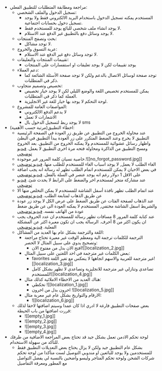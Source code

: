 - مراجعة ومطابقة المتطلبات للتطبيق الفعلي:
	- تسجيل الدخول والملف الشخصي:
		- المستخدم يمكنه تسجيل الدخول باستخدام البريد الالكتروني فقط ولا يوجد تسجيل دخول بحسابات اجتماعية.
		- لا يوجد انشاء ملف شخصي للبائع يوجد للمستخدم فقط.
		- لا يوجد وسائل دفع بالتطبيق غير الدفع عند الاستلام.
	- بحث وتصفح المنتجات:
		- لا توجد مشاكل.
	- عربة التسوق والخروج:
		- لا توجد وسائل دفع غير الدفع عند الاستلام.
	- تقييمات المنتجات والتعليقات:
		- يوجد تقييمات لكن لا يوجد تعليقات او استفسارات على المنتجات
	- دعم العملاء:
		- توجد صفحة لوسائل الاتصال بالدعم ولكن لا توجد صفحة الأسئلة الشائعة كما ذكر في المتطلبات.
	- تخصيص وتصميم متجاوب:
		- يمكن للمستخدم تخصيص اللغة والوضع الليلي لكن لا يوجد خيار تخصيص العملة كما ذكر في المتطلبات.
		- لوحة التحكم لا يوجد بها خيار للغة غير الانجليزية.
	- المواصفات العامة للمشروع:
		- لا يدعم الدفع الالكتروني
		- الاشعارات لا تعمل
		- لا يوجد ربط لتسجيل الدخول بال sms
- اخطاء التطبيق(مرتبة حسب الأهمية):
	- عند محاولة الخروج من التطبيق عن طريق زر العودة في الصفحة الرئيسية التطبيق لا يخرج وعند الضغط المتكرر على زر العودة يبدأ التطبيق في البطئ واظهار رسائل عشوائية للمستخدم ولا يمكنه الخروج من التطبيق. بعد الخروج ومسح التطبيق من الذاكرة ومحاولة فتحه مرة اخرى التطبيق لا يعمل. [فيديو توضيحي](https://drive.google.com/file/d/1j-qr27B2NvBOtsSqw1jPs_wC1FAG6Ys0/view?usp=sharing)
	- خاصية نسيان كلمة المرور غير موجودة.![[no_forgot_password.jpg]]
	- الغاء الطلب لا يعمل, لا يوجد اسباب الغاء للمستخدم للطلب منها. [فيديو توضيحي](https://drive.google.com/file/d/19ofB5H7VQi13EHhV-0rjqa8i0iXbF3nV/view?usp=sharing)
	- في بعض الاحيان لا يمكن للمستخدم اتمام الطلب تظهر له رسالة انه يجب اضافة على الاقل 1 دولار رغم انه يوجد عنصر في السلة بالفعل. [فيديو توضيحي](https://drive.google.com/file/d/1WHQ0R10qk3p4uXcUOPcojhp1Wr0CuYTS/view?usp=sharing)
	- عند مشاركة متجر لمستخدم اخر والضغط على الرابط لا يحدث شئ. [فيديو توضيحي](https://drive.google.com/file/d/1IswrYlGt0WV126ieM1hBydnzO_a-EU--/view?usp=sharing)
	- عند اتمام الطلب تظهر نافذة أسفل الشاشة للمستخدم لا يمكن التخلص منها الا عن طريق الذهاب لمتابعة الطلب. [فيديو توضيحي](https://drive.google.com/file/d/1mTA-TrQHiE22lTE5L6nTFJGJXjdY76gQ/view?usp=sharing)
	- عند الذهاب لصفحة الفئات عن طريق الضغط على عرض الكل لا يوجد زر عودة والشريط اسفل الشاشة مختفي, المستخدم لا يمكنه العودة الى عن طريق ضغط عودة من الهاتف نفسه. [فيديو توضيحي](https://drive.google.com/file/d/1hVcWbWcR_BuVkN5s8i5ba16EGfGpqb-O/view?usp=sharing)
	- عند كتابة كلمة المرور 8 مسافات تظهر رسالة للمستخدم ان عدد الحروف يجب ان يكون اكثر من 8 أحرف. الرسالة يجب ان تكون معبرة اكثر عن المشكلة الفعلية. [فيديو توضيحي](https://drive.google.com/file/d/1HtVJJfpnOta3-crrKlSdyv7zkYzb_Q_c/view?usp=sharing)
	- اللغة والترجمة بشكل عام بها العديد من المشاكل:
		- الترجمة للكلمات ترجمة الية ومعظم الوقت غير معبرة تحتاج مراجعة وتصحيح يدوي على سبيل المثال لا الحصر:
			- افتح الان بدل من مفتوح الان![[localization_2.jpg]]
		- بعض الكلمات غير مترجمة في احد اللغتين على سبيل المثال:
			- favorites  غير مترجمة للعربية والاسهم اتجاهها لا ينعكس مع تغير اللغة![[localization_3.jpg]]
			- تصاعدي وتنازلي غير مترجمة للانجليزية وتصاعدي لا تظهر بشكل كامل للمستخدم![[localization_4.jpg]]
		- هناك العديد من الاخطاء الاملائية كذلك مثال:
			-  تخكطي ![[localization_1.jpg]]
			- احرون بدل من اخرون ![[localization_5.jpg]]
		- الارقام والتواريخ بشكل عام غير معربة مثال:
			- ![[localization_6.jpg]]
	- بعض صفحات التطبيق فارغة لا ادري اذا كان عمدا وسيتم اضافتها لاحقا لذلك قررت اضافتها من باب الحيطة:
		- ![[empty_1.jpg]]
		- ![[empty_2.jpg]]
		- ![[empty_3.jpg]]
		- ![[empty_4.jpg]]
- لوحة تحكم الادمن تعمل بشكل جيد قد تحتاج بعض المراجعة الاضافية من طرفك للتأكد من سهولة الاستخدام.
  - بشكل عام التطبيق جيد ولكن لا يزال يحتاج بعض التعديلات التطبيق فقط للمستخدمين ولا يوجد للبائعين او مندوبي التوصيل لست متأكدا من لوحة تحكم شركات الشحن ولوحة تحكم المتاجر وليسو واضحين بالنسبة لي يفضل التواصل مع المطور ومعرفة التفاصيل 
